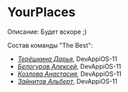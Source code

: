 # YourPlaces
Описание: Будет вскоре ;)

Состав команды "The Best":
* [*Терёшкина Дарья*](https://github.com/buDashka), DevAppiOS-11
* [*Белогуров Алексей*](https://github.com/belogurow), DevAppiOS-11
* [*Козлова Анастасия*](https://github.com/Anastasya34), DevAppiOS-11
* [*Зайнитов Альберт*](https://github.com/zaynitov123), DevAppiOS-11
